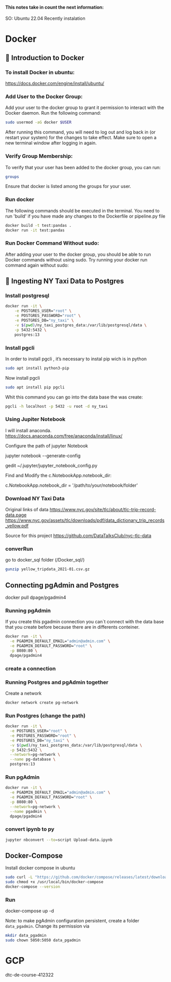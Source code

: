 #### This notes take in count the next information:
SO: Ubuntu 22.04
Recently instalation
# Docker
## 🎥 Introduction to Docker

### To install Docker in ubuntu:
https://docs.docker.com/engine/install/ubuntu/

### Add User to the Docker Group:
Add your user to the docker group to grant it permission to interact with the Docker daemon. Run the following command:
```bash
sudo usermod -aG docker $USER
```
After running this command, you will need to log out and log back in (or restart your system) for the changes to take effect. Make sure to open a new terminal window after logging in again.

### Verify Group Membership:

To verify that your user has been added to the docker group, you can run:

```bash
groups
```
Ensure that docker is listed among the groups for your user.

### Run docker
The following commands should be executed in the terminal. You need to run 'build' if you have made any changes to the Dockerfile or pipeline.py file

```bash
docker build -t test:pandas .
docker run -it test:pandas
```

### Run Docker Command Without sudo:
After adding your user to the docker group, you should be able to run Docker commands without using sudo. Try running your docker run command again without sudo:

## 🎥 Ingesting NY Taxi Data to Postgres
### Install postgresql

```bash
docker run -it \
    -e POSTGRES_USER="root" \
    -e POSTGRES_PASSWORD="root" \
    -e POSTGRES_DB="ny_taxi" \
    -v $(pwd)/ny_taxi_postgres_data:/var/lib/postgresql/data \
    -p 5432:5432 \
    postgres:13
```
### Install pgcli
In order to install pgcli ,  it’s necessary to instal pip wich is in python

```bash
sudo apt install python3-pip
```

Now install pgcli

```bash
sudo apt install pip pgcli
```

Whit this command you can go into the data base the was create:
```bash
pgcli -h localhost -p 5432 -u root -d ny_taxi
```

### Using Jupiter Notebook

I will install anaconda.
https://docs.anaconda.com/free/anaconda/install/linux/

Configure the path of jupyter Notebook

jupyter notebook --generate-config

gedit ~/.jupyter/jupyter_notebook_config.py

Find and Modify the c.NotebookApp.notebook_dir:

c.NotebookApp.notebook_dir = '/path/to/your/notebook/folder'

### Download NY Taxi Data
Original links of data
https://www.nyc.gov/site/tlc/about/tlc-trip-record-data.page
https://www.nyc.gov/assets/tlc/downloads/pdf/data_dictionary_trip_records_yellow.pdf

Source for this project
https://github.com/DataTalksClub/nyc-tlc-data

### converRun
go to docker_sql folder (<your root folder>/Docker_sql/)
```bash
gunzip yellow_tripdata_2021-01.csv.gz 
```


## Connecting pgAdmin and Postgres

docker pull dpage/pgadmin4

### Running pgAdmin
If you create this pgadmin connection you can`t connect with the data base that you create before because there are in differents conteiner.

```bash
docker run -it \
  -e PGADMIN_DEFAULT_EMAIL="admin@admin.com" \
  -e PGADMIN_DEFAULT_PASSWORD="root" \
  -p 8080:80 \
  dpage/pgadmin4
```
### create a connection

### Running Postgres and pgAdmin together

Create a network

```bash
docker network create pg-network
```

### Run Postgres (change the path)

```bash
docker run -it \
  -e POSTGRES_USER="root" \
  -e POSTGRES_PASSWORD="root" \
  -e POSTGRES_DB="ny_taxi" \
  -v $(pwd)/ny_taxi_postgres_data:/var/lib/postgresql/data \
  -p 5432:5432 \
  --network=pg-network \
  --name pg-database \
  postgres:13
```

### Run pgAdmin

```bash
docker run -it \
  -e PGADMIN_DEFAULT_EMAIL="admin@admin.com" \
  -e PGADMIN_DEFAULT_PASSWORD="root" \
  -p 8080:80 \
  --network=pg-network \
  --name pgadmin \
  dpage/pgadmin4
```

### convert ipynb to py
```bash
jupyter nbconvert --to=script Upload-data.ipynb
```


## Docker-Compose 

Install docker compose in ubuntu
```bash
sudo curl -L "https://github.com/docker/compose/releases/latest/download/docker-compose-$(uname -s)-$(uname -m)" -o /usr/local/bin/docker-compose
sudo chmod +x /usr/local/bin/docker-compose
docker-compose --version
```
### Run 

docker-compose up -d

Note: to make pgAdmin configuration persistent, create a folder `data_pgadmin`. Change its permission via

```bash
mkdir data_pgadmin
sudo chown 5050:5050 data_pgadmin
```

# GCP

dtc-de-course-412322
